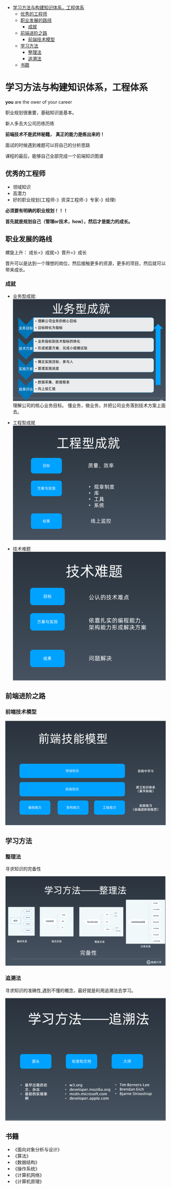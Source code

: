 <!-- TOC -->

- [学习方法与构建知识体系，工程体系](#学习方法与构建知识体系工程体系)
  - [优秀的工程师](#优秀的工程师)
  - [职业发展的路线](#职业发展的路线)
    - [成就](#成就)
  - [前端进阶之路](#前端进阶之路)
    - [前端技术模型](#前端技术模型)
  - [学习方法](#学习方法)
    - [整理法](#整理法)
    - [追溯法](#追溯法)
  - [书籍](#书籍)

<!-- /TOC -->

# 学习方法与构建知识体系，工程体系

**you** are the ower of your career

职业规划很重要，基础知识是基本。

新人多去大公司历练历练

**前端技术不是武林秘籍，**
**真正的能力是练出来的！**

面试的时候遇到难题可以将自己的分析思路

课程的最后，能够自己全部完成一个前端知识图谱

## 优秀的工程师

- 领域知识
- 高潜力
- 好的职业规划(工程师-》资深工程师-》专家-》经理)

**必须要有明确的职业规划！！！**

**首先就是规划自己（管理or技术，how），然后才是能力的成长。**


## 职业发展的路线

螺旋上升： 成长=》成就=》晋升=》成长

晋升可以是达到一个理想的岗位，然后接触更多的资源，更多的项目，然后就可以带来成长。

### 成就

- 业务型成就:
  ![](./img/business-achievements.png)
  理解公司的核心业务目标。
  懂业务，做业务，并把公司业务落到技术方案上面去。

- 工程型成就   
  ![](./img/engineering-achievements.png)

- 技术难题   
  ![](./img/technical-problems.png)


## 前端进阶之路

### 前端技术模型

![](./img/technology-model.png)


## 学习方法

### 整理法

寻求知识的完备性

![](./img/arrangement-method.png)

### 追溯法

寻求知识的准确性,遇到不懂的概念，最好就是利用追溯法去学习。

![](../week01/img/retrospective-method.png)


## 书籍

- 《面向对象分析与设计》
- 《算法》
- 《数据结构》
- 《操作系统》
- 《计算机网络》
- 《计算机原理》

